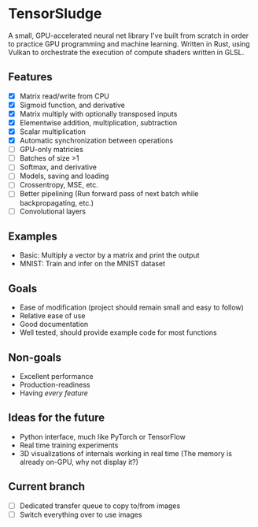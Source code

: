 # TensorSludge
A small, GPU-accelerated neural net library I've built from scratch in order to practice GPU programming and machine learning. Written in Rust, using Vulkan to orchestrate the execution of compute shaders written in GLSL.

## Features
- [X] Matrix read/write from CPU
- [X] Sigmoid function, and derivative
- [X] Matrix multiply with optionally transposed inputs
- [X] Elementwise addition, multiplication, subtraction
- [X] Scalar multiplication
- [X] Automatic synchronization between operations
- [ ] GPU-only matricies
- [ ] Batches of size >1
- [ ] Softmax, and derivative
- [ ] Models, saving and loading
- [ ] Crossentropy, MSE, etc.
- [ ] Better pipelining (Run forward pass of next batch while backpropagating, etc.)
- [ ] Convolutional layers

## Examples
* Basic: Multiply a vector by a matrix and print the output
* MNIST: Train and infer on the MNIST dataset

## Goals
* Ease of modification (project should remain small and easy to follow)
* Relative ease of use
* Good documentation
* Well tested, should provide example code for most functions

## Non-goals
* Excellent performance
* Production-readiness
* Having _every feature_

## Ideas for the future
* Python interface, much like PyTorch or TensorFlow
* Real time training experiments
* 3D visualizations of internals working in real time (The memory is already on-GPU, why not display it?)

## Current branch
- [ ] Dedicated transfer queue to copy to/from images
- [ ] Switch everything over to use images
